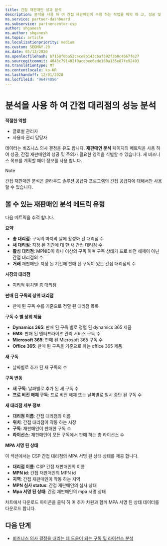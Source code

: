```yaml
---
title: 간접 재판매인 성과 분석
description: 분석을 사용 하 여 간접 재판매인이 수행 하는 작업을 파악 하 고, 성공 및 영역에서 더 많은 주의가 필요할 수 있습니다.
ms.service: partner-dashboard
ms.subservice: partnercenter-csp
author: shganesh
ms.author: shganesh
ms.topic: article
ms.localizationpriority: medium
ms.custom: SEOMAY.20
ms.date: 05/13/2020
ms.openlocfilehash: b7158f0ba52cece8b143cbaf592f3b0c4667fe27
ms.sourcegitcommit: 4043c791402f0acebee6ede160a135e87fe92493
ms.translationtype: MT
ms.contentlocale: ko-KR
ms.lasthandoff: 12/01/2020
ms.locfileid: "96474056"
---
```

# <a name="use-analytics-to-analyze-the-performance-of-your-indirect-resellers"></a>분석을 사용 하 여 간접 대리점의 성능 분석

**적절한 역할**

- 글로벌 관리자
- 사용자 관리 담당자


데이터는 비즈니스 의사 결정을 유도 합니다. **재판매인 분석** 페이지의 메트릭을 사용 하 여 성공, 간접 재판매인의 성공 및 주의가 필요한 영역을 식별할 수 있습니다. 새 비즈니스 목표를 계획할 때이 정보를 사용 합니다.

> [!NOTE]
> 간접 재판매인 분석은 클라우드 솔루션 공급자 프로그램의 간접 공급자에 대해서만 사용할 수 있습니다.

## <a name="types-of-reseller-analytics-metrics-you-can-view"></a>볼 수 있는 재판매인 분석 메트릭 유형

다음 메트릭을 추적 합니다.

**요약**  
 - **총 대리점**: 구독의 마지막 날에 활성화 된 대리점 수  
 - **새 대리점**: 지정 된 기간에 대 한 새 간접 대리점 수  
 - **활성 대리점**: MPNID이 하나 이상의 구독 이며 구독 상태가 프로 비전 해제이 아닌 간접 대리점의 수  
 - **거래** 재판매인: 지정 된 기간에 판매 된 구독이 있는 간접 대리점의 수  

**시장의 대리점**  
 - 지리적 위치별 총 대리점  

**판매 된 구독의 상위 대리점**
 - 판매 된 구독 수를 기준으로 정렬 된 대리점 목록  

**구독 수 별 상위 제품**  
 - **Dynamics 365**: 판매 된 구독 별로 정렬 된 dynamics 365 제품  
 - **EMS**: 판매 된 엔터프라이즈 관리 서비스 구독 수  
 - **Microsoft 365**: 판매 된 Microsoft 365 구독 수  
 - **Office 365**: 판매 된 구독을 기준으로 하는 office 365 제품  

**새 구독**  
 - 날짜별로 추가 된 새 구독의 수  

**구독 변동**  
 - **새 구독**: 날짜별로 추가 된 새 구독 수  
 - **프로 비전 해제 구독**: 프로 비전 해제 또는 날짜별로 일시 중단 된 구독 수  

**새 대리점 세부 정보**  
 - **대리점 이름**: 간접 대리점의 이름  
 - **위치**: 간접 대리점이 작동 하는 시장  
 - **구독**: 재판매인이 판매한 구독 수  
 - **라이선스**: 재판매인이 모든 구독에서 판매 하는 총 라이선스 수  

**MPA 서명 된 상태**

이 섹션에서는 CSP 간접 대리점의 MPA 서명 된 상태 상태를 제공 합니다.

 - **대리점 이름**: CSP 간접 재판매인의 이름
 - **MPN id**: 간접 재판매인의 MPN id
 - **지역**: 간접 재판매인이 작동 하는 지역
 - **MPN 심사 status**: 간접 재판매인의 심사 상태
 - **Mpa 서명 된 상태**: 간접 재판매인의 mpa 서명 상태

차트에서 다운로드 아이콘을 클릭 하 여 추가 차원과 함께 MPA 서명 된 상태 데이터를 다운로드 합니다.
  
## <a name="next-steps"></a>다음 단계

- [비즈니스 의사 결정을 내리는 데 도움이 되는 구독 및 라이선스 분석](analyze-subscriptions-licenses.md)